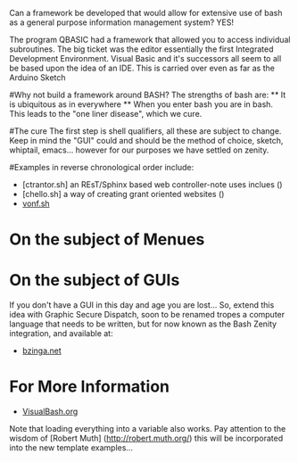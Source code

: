 Can a framework be developed that would allow for extensive use of bash as a general purpose information management system? YES!

The program QBASIC had a framework that allowed you to access individual subroutines.
The big ticket was the editor essentially the first Integrated Development Environment.
Visual Basic and it's successors all seem to all be based upon the idea of an IDE.
This is carried over even as far as the Arduino Sketch

#Why not build a framework around BASH?
The strengths of bash are:
** It is ubiquitous as in everywhere
** When you enter bash you are in bash.  This leads to the "one liner disease", which we cure. 

#The cure
The first step is shell qualifiers, all these are subject to change.
Keep in mind the "GUI" could and should be the method of choice, sketch, whiptail, emacs...
however for our purposes we have settled on zenity.

#Examples in reverse chronological order include:
* [ctrantor.sh] an REsT/Sphinx based web controller-note uses inclues ()
* [chello.sh] a way of creating grant oriented websites ()
* [vonf.sh](https://github.com/flintiii/VisualBash/blob/master/vonf.sh)

# On the subject of Menues

# On the subject of GUIs
If you don't have a GUI in this day and age you are lost...
So, extend this idea with Graphic Secure Dispatch, soon to be renamed tropes a computer language that needs to be written, but for now known as the Bash Zenity integration, and available at: 
* [bzinga.net](http://bzinga.net/)

# For More Information

* [VisualBash.org](http://visualbash.org)


Note that loading everything into a variable also works.
Pay attention to the wisdom of [Robert Muth] (http://robert.muth.org/) this will be incorporated into 
the new template examples...
